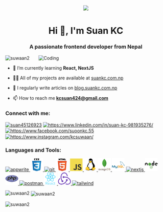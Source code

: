 <h1 align="center">
 <img src="https://www.digitalsolutionservices.com/img/services/web%20development.gif" />
</h1>
<h1 align="center">Hi 👋, I'm Suan KC</h1>
<h3 align="center">A passionate frontend developer from Nepal</h3>
<img align="right" alt="Coding" width="400" src="https://i.gifer.com/6tXM.gif">

<p align="left"> <img src="https://komarev.com/ghpvc/?username=suwaan2&label=Profile%20views&color=0e75b6&style=flat" alt="suwaan2" /> </p>

- 🌱 I’m currently learning **React, NextJS**

- 👨‍💻 All of my projects are available at [suankc.com.np](https://suankc.com.np/)

- 📝 I regularly write articles on [blog.suankc.com.np](https://blog.suankc.com.np/)

- 📫 How to reach me **kcsuan424@gmail.com**

<h3 align="left">Connect with me:</h3>
<p align="left">
<a href="https://twitter.com/suan45126923" target="blank"><img align="center" src="https://raw.githubusercontent.com/rahuldkjain/github-profile-readme-generator/master/src/images/icons/Social/twitter.svg" alt="suan45126923" height="30" width="40" /></a>
<a href="https://linkedin.com/in/https://www.linkedin.com/in/suan-kc-981935276/" target="blank"><img align="center" src="https://raw.githubusercontent.com/rahuldkjain/github-profile-readme-generator/master/src/images/icons/Social/linked-in-alt.svg" alt="https://www.linkedin.com/in/suan-kc-981935276/" height="30" width="40" /></a>
<a href="https://fb.com/https://www.facebook.com/suoonkc.55" target="blank"><img align="center" src="https://raw.githubusercontent.com/rahuldkjain/github-profile-readme-generator/master/src/images/icons/Social/facebook.svg" alt="https://www.facebook.com/suoonkc.55" height="30" width="40" /></a>
<a href="https://instagram.com/https://www.instagram.com/kcsuwaan/" target="blank"><img align="center" src="https://raw.githubusercontent.com/rahuldkjain/github-profile-readme-generator/master/src/images/icons/Social/instagram.svg" alt="https://www.instagram.com/kcsuwaan/" height="30" width="40" /></a>
</p>

<h3 align="left">Languages and Tools:</h3>
<p align="left"> <a href="https://appwrite.io" target="_blank" rel="noreferrer"> <img src="https://www.vectorlogo.zone/logos/appwriteio/appwriteio-icon.svg" alt="appwrite" width="40" height="40"/> </a> <a href="https://www.w3schools.com/css/" target="_blank" rel="noreferrer"> <img src="https://raw.githubusercontent.com/devicons/devicon/master/icons/css3/css3-original-wordmark.svg" alt="css3" width="40" height="40"/> </a> <a href="https://git-scm.com/" target="_blank" rel="noreferrer"> <img src="https://www.vectorlogo.zone/logos/git-scm/git-scm-icon.svg" alt="git" width="40" height="40"/> </a> <a href="https://www.w3.org/html/" target="_blank" rel="noreferrer"> <img src="https://raw.githubusercontent.com/devicons/devicon/master/icons/html5/html5-original-wordmark.svg" alt="html5" width="40" height="40"/> </a> <a href="https://developer.mozilla.org/en-US/docs/Web/JavaScript" target="_blank" rel="noreferrer"> <img src="https://raw.githubusercontent.com/devicons/devicon/master/icons/javascript/javascript-original.svg" alt="javascript" width="40" height="40"/> </a> <a href="https://www.linux.org/" target="_blank" rel="noreferrer"> <img src="https://raw.githubusercontent.com/devicons/devicon/master/icons/linux/linux-original.svg" alt="linux" width="40" height="40"/> </a> <a href="https://www.mongodb.com/" target="_blank" rel="noreferrer"> <img src="https://raw.githubusercontent.com/devicons/devicon/master/icons/mongodb/mongodb-original-wordmark.svg" alt="mongodb" width="40" height="40"/> </a> <a href="https://www.mysql.com/" target="_blank" rel="noreferrer"> <img src="https://raw.githubusercontent.com/devicons/devicon/master/icons/mysql/mysql-original-wordmark.svg" alt="mysql" width="40" height="40"/> </a> <a href="https://nextjs.org/" target="_blank" rel="noreferrer"> <img src="https://cdn.worldvectorlogo.com/logos/nextjs-2.svg" alt="nextjs" width="40" height="40"/> </a> <a href="https://nodejs.org" target="_blank" rel="noreferrer"> <img src="https://raw.githubusercontent.com/devicons/devicon/master/icons/nodejs/nodejs-original-wordmark.svg" alt="nodejs" width="40" height="40"/> </a> <a href="https://www.php.net" target="_blank" rel="noreferrer"> <img src="https://raw.githubusercontent.com/devicons/devicon/master/icons/php/php-original.svg" alt="php" width="40" height="40"/> </a> <a href="https://postman.com" target="_blank" rel="noreferrer"> <img src="https://www.vectorlogo.zone/logos/getpostman/getpostman-icon.svg" alt="postman" width="40" height="40"/> </a> <a href="https://reactjs.org/" target="_blank" rel="noreferrer"> <img src="https://raw.githubusercontent.com/devicons/devicon/master/icons/react/react-original-wordmark.svg" alt="react" width="40" height="40"/> </a> <a href="https://redux.js.org" target="_blank" rel="noreferrer"> <img src="https://raw.githubusercontent.com/devicons/devicon/master/icons/redux/redux-original.svg" alt="redux" width="40" height="40"/> </a> <a href="https://tailwindcss.com/" target="_blank" rel="noreferrer"> <img src="https://www.vectorlogo.zone/logos/tailwindcss/tailwindcss-icon.svg" alt="tailwind" width="40" height="40"/> </a> </p>

<p><img align="left" src="https://github-readme-stats.vercel.app/api/top-langs?username=suwaan2&show_icons=true&locale=en&layout=compact" alt="suwaan2" /></p>

<p>&nbsp;<img align="center" src="https://github-readme-stats.vercel.app/api?username=suwaan2&show_icons=true&locale=en" alt="suwaan2" /></p>

<p><img align="center" src="https://github-readme-streak-stats.herokuapp.com/?user=suwaan2&" alt="suwaan2" /></p>
